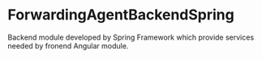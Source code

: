 # ForwardingAgentBackendSpring

Backend module developed by Spring Framework which provide services needed by fronend Angular module.
